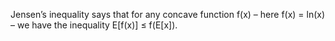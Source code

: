 Jensen’s inequality says
that for any concave function f(x) – here f(x) = ln(x) – we have the
inequality E[f(x)] ≤ f(E[x]).
